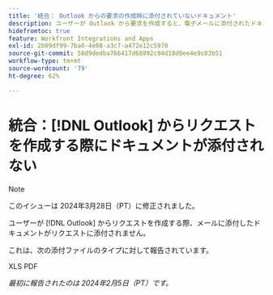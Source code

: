 ```yaml
---
title: '統合： Outlook からの要求の作成時に添付されていないドキュメント'
description: ユーザーが Outlook から要求を作成すると、電子メールに添付されたドキュメントは要求に添付されません。
hidefromtoc: true
feature: Workfront Integrations and Apps
exl-id: 2b09df99-7ba0-4e08-a3c7-a472e12c5970
source-git-commit: 58d9dedba766417d68892c94d18d0ee4e9c03b51
workflow-type: tm+mt
source-wordcount: '79'
ht-degree: 62%

---
```


# 統合：[!DNL Outlook] からリクエストを作成する際にドキュメントが添付されない

>[!NOTE]
>
>このイシューは 2024年3月28日（PT）に修正されました。

ユーザーが [!DNL Outlook] からリクエストを作成する際、メールに添付したドキュメントがリクエストに添付されません。

これは、次の添付ファイルのタイプに対して報告されています。

XLS
PDF

_最初に報告されたのは 2024年2月5日（PT）です。_
